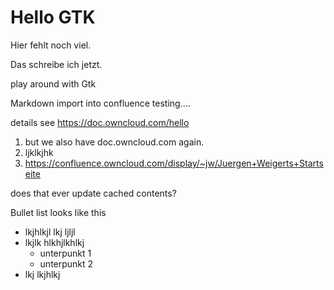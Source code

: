 Hello GTK
=========

Hier fehlt noch viel.

Das schreibe ich jetzt.


play around with Gtk


Markdown import into confluence testing....

details see https://doc.owncloud.com/hello
1. but we also have doc.owncloud.com again.
2. ljklkjhk
3. https://confluence.owncloud.com/display/~jw/Juergen+Weigerts+Startseite

does that ever update cached contents?

Bullet list looks like this
* lkjhlkjl lkj ljljl
* lkjlk hlkhjlkhlkj
  - unterpunkt 1
  - unterpunkt 2
* lkj lkjhlkj


